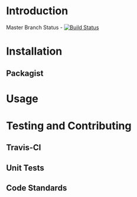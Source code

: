 # Introduction
Master Branch Status - [![Build Status](https://travis-ci.org/triplepoint/php-units-of-measure.png?branch=master)](https://travis-ci.org/triplepoint/PROJECTNAME)

# Installation
## Packagist

# Usage

# Testing and Contributing
## Travis-CI
## Unit Tests
## Code Standards
